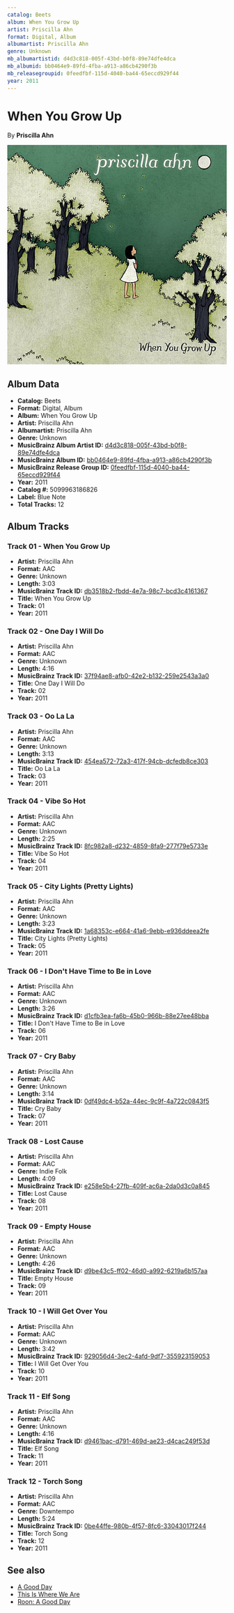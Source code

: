 ```yaml
---
catalog: Beets
album: When You Grow Up
artist: Priscilla Ahn
format: Digital, Album
albumartist: Priscilla Ahn
genre: Unknown
mb_albumartistid: d4d3c818-005f-43bd-b0f8-89e74dfe4dca
mb_albumid: bb0464e9-89fd-4fba-a913-a86cb4290f3b
mb_releasegroupid: 0feedfbf-115d-4040-ba44-65eccd929f44
year: 2011
---
```


# When You Grow Up

By **Priscilla Ahn**

![](../../assets/beetscovers/Priscilla_Ahn-When_You_Grow_Up.jpg)

## Album Data

- **Catalog:** Beets
- **Format:** Digital, Album
- **Album:** When You Grow Up
- **Artist:** Priscilla Ahn
- **Albumartist:** Priscilla Ahn
- **Genre:** Unknown
- **MusicBrainz Album Artist ID:** [d4d3c818-005f-43bd-b0f8-89e74dfe4dca](https://musicbrainz.org/artist/d4d3c818-005f-43bd-b0f8-89e74dfe4dca)
- **MusicBrainz Album ID:** [bb0464e9-89fd-4fba-a913-a86cb4290f3b](https://musicbrainz.org/release/bb0464e9-89fd-4fba-a913-a86cb4290f3b)
- **MusicBrainz Release Group ID:** [0feedfbf-115d-4040-ba44-65eccd929f44](https://musicbrainz.org/release-group/0feedfbf-115d-4040-ba44-65eccd929f44)
- **Year:** 2011
- **Catalog #:** 5099963186826
- **Label:** Blue Note
- **Total Tracks:** 12

## Album Tracks

### Track 01 - When You Grow Up

- **Artist:** Priscilla Ahn
- **Format:** AAC
- **Genre:** Unknown
- **Length:** 3:03
- **MusicBrainz Track ID:** [db3518b2-fbdd-4e7a-98c7-bcd3c4161367](https://musicbrainz.org/recording/db3518b2-fbdd-4e7a-98c7-bcd3c4161367)
- **Title:** When You Grow Up
- **Track:** 01
- **Year:** 2011

### Track 02 - One Day I Will Do

- **Artist:** Priscilla Ahn
- **Format:** AAC
- **Genre:** Unknown
- **Length:** 4:16
- **MusicBrainz Track ID:** [37f94ae8-afb0-42e2-b132-259e2543a3a0](https://musicbrainz.org/recording/37f94ae8-afb0-42e2-b132-259e2543a3a0)
- **Title:** One Day I Will Do
- **Track:** 02
- **Year:** 2011

### Track 03 - Oo La La

- **Artist:** Priscilla Ahn
- **Format:** AAC
- **Genre:** Unknown
- **Length:** 3:13
- **MusicBrainz Track ID:** [454ea572-72a3-417f-94cb-dcfedb8ce303](https://musicbrainz.org/recording/454ea572-72a3-417f-94cb-dcfedb8ce303)
- **Title:** Oo La La
- **Track:** 03
- **Year:** 2011

### Track 04 - Vibe So Hot

- **Artist:** Priscilla Ahn
- **Format:** AAC
- **Genre:** Unknown
- **Length:** 2:25
- **MusicBrainz Track ID:** [8fc982a8-d232-4859-8fa9-277f79e5733e](https://musicbrainz.org/recording/8fc982a8-d232-4859-8fa9-277f79e5733e)
- **Title:** Vibe So Hot
- **Track:** 04
- **Year:** 2011

### Track 05 - City Lights (Pretty Lights)

- **Artist:** Priscilla Ahn
- **Format:** AAC
- **Genre:** Unknown
- **Length:** 3:23
- **MusicBrainz Track ID:** [1a68353c-e664-41a6-9ebb-e936ddeea2fe](https://musicbrainz.org/recording/1a68353c-e664-41a6-9ebb-e936ddeea2fe)
- **Title:** City Lights (Pretty Lights)
- **Track:** 05
- **Year:** 2011

### Track 06 - I Don't Have Time to Be in Love

- **Artist:** Priscilla Ahn
- **Format:** AAC
- **Genre:** Unknown
- **Length:** 3:26
- **MusicBrainz Track ID:** [d1cfb3ea-fa6b-45b0-966b-88e27ee48bba](https://musicbrainz.org/recording/d1cfb3ea-fa6b-45b0-966b-88e27ee48bba)
- **Title:** I Don't Have Time to Be in Love
- **Track:** 06
- **Year:** 2011

### Track 07 - Cry Baby

- **Artist:** Priscilla Ahn
- **Format:** AAC
- **Genre:** Unknown
- **Length:** 3:14
- **MusicBrainz Track ID:** [0df49dc4-b52a-44ec-9c9f-4a722c0843f5](https://musicbrainz.org/recording/0df49dc4-b52a-44ec-9c9f-4a722c0843f5)
- **Title:** Cry Baby
- **Track:** 07
- **Year:** 2011

### Track 08 - Lost Cause

- **Artist:** Priscilla Ahn
- **Format:** AAC
- **Genre:** Indie Folk
- **Length:** 4:09
- **MusicBrainz Track ID:** [e258e5b4-27fb-409f-ac6a-2da0d3c0a845](https://musicbrainz.org/recording/e258e5b4-27fb-409f-ac6a-2da0d3c0a845)
- **Title:** Lost Cause
- **Track:** 08
- **Year:** 2011

### Track 09 - Empty House

- **Artist:** Priscilla Ahn
- **Format:** AAC
- **Genre:** Unknown
- **Length:** 4:26
- **MusicBrainz Track ID:** [d9be43c5-ff02-46d0-a992-6219a6b157aa](https://musicbrainz.org/recording/d9be43c5-ff02-46d0-a992-6219a6b157aa)
- **Title:** Empty House
- **Track:** 09
- **Year:** 2011

### Track 10 - I Will Get Over You

- **Artist:** Priscilla Ahn
- **Format:** AAC
- **Genre:** Unknown
- **Length:** 3:42
- **MusicBrainz Track ID:** [929056d4-3ec2-4afd-9df7-355923159053](https://musicbrainz.org/recording/929056d4-3ec2-4afd-9df7-355923159053)
- **Title:** I Will Get Over You
- **Track:** 10
- **Year:** 2011

### Track 11 - Elf Song

- **Artist:** Priscilla Ahn
- **Format:** AAC
- **Genre:** Unknown
- **Length:** 4:16
- **MusicBrainz Track ID:** [d9461bac-d791-469d-ae23-d4cac249f53d](https://musicbrainz.org/recording/d9461bac-d791-469d-ae23-d4cac249f53d)
- **Title:** Elf Song
- **Track:** 11
- **Year:** 2011

### Track 12 - Torch Song

- **Artist:** Priscilla Ahn
- **Format:** AAC
- **Genre:** Downtempo
- **Length:** 5:24
- **MusicBrainz Track ID:** [0be44ffe-980b-4f57-8fc6-33043017f244](https://musicbrainz.org/recording/0be44ffe-980b-4f57-8fc6-33043017f244)
- **Title:** Torch Song
- **Track:** 12
- **Year:** 2011


## See also

- [A Good Day](A_Good_Day.md)
- [This Is Where We Are](This_Is_Where_We_Are.md)
- [Roon: A Good Day](../../Roon/Priscilla_Ahn/A_Good_Day.md)
